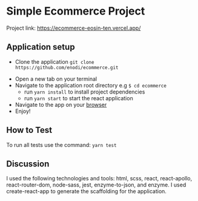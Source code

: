 # Simple Ecommerce Project

Project link: https://ecommerce-eosin-ten.vercel.app/

## Application setup

- Clone the application `git clone https://github.com/enodi/ecommerce.git`

* Open a new tab on your terminal
* Navigate to the application root directory e.g `$ cd ecommerce`
  - run `yarn install` to install project dependencies
  - run `yarn start` to start the react application
* Navigate to the app on your [browser](http://localhost:3000)
* Enjoy!

## How to Test

To run all tests use the command: `yarn test`

## Discussion

I used the following technologies and tools: html, scss, react, react-apollo, react-router-dom, node-sass, jest, enzyme-to-json, and enzyme.
I used create-react-app to generate the scaffolding for the application.

